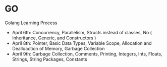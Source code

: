 # GO
Golang Learning Process
- April 6th: Concurrency, Parallelism, Structs instead of classes, No ( Inheritance, Generic, and Constructors )
- April 8th: Pointer, Basic Data Types, Variable Scope, Allocation and Dealloaction of Memory, Garbage Collection
- April 9th: Garbage Collection, Comments, Printing, Integers, Ints, Floats, Strings, String Packages, Constants
